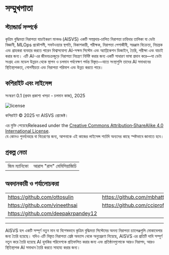 # সম্মুখপাতা

## স্ট্যান্ডার্ড সম্পর্কে

কৃত্রিম বুদ্ধিমত্তা নিরাপত্তা যাচাইকরণ মানদণ্ড (AISVS) একটি সম্প্রদায়-চালিত নিরাপত্তা চাহিদার তালিকা যা ডেটা বিজ্ঞানী, MLOps প্রকৌশলী, সফটওয়্যার স্থপতি, বিকাশকারী, পরীক্ষক, নিরাপত্তা পেশাজীবী, সরঞ্জাম বিক্রেতা, নিয়ন্ত্রক এবং গ্রাহকরা ব্যবহার করতে পারেন বিশ্বাসযোগ্য AI-সক্ষম সিস্টেম এবং অ্যাপ্লিকেশন ডিজাইন, তৈরি, পরীক্ষা এবং যাচাই করার জন্য। এটি AI-এর জীবনচক্রজুড়ে নিরাপত্তা নিয়ন্ত্রণ নির্দিষ্ট করার জন্য একটি সাধারণ ভাষা প্রদান করে—যা ডেটা সংগ্রহ এবং মডেল উন্নয়ন থেকে স্থাপন ও চলমান পর্যবেক্ষণ পর্যন্ত বিস্তৃত—যাতে সংস্থাগুলি তাদের AI সমাধানের স্থিতিস্থাপকতা, গোপনীয়তা এবং নিরাপত্তা পরিমাপ এবং উন্নত করতে পারে।

## কপিরাইট এবং লাইসেন্স

সংস্করণ 0.1 (প্রথম প্রকাশ্য খসড়া - চলমান কাজ), 2025  

![license](../images/license.png)

কপিরাইট © 2025 দ্যা AISVS প্রোজেক্ট।  

এর মুক্তি পেয়েছেReleased under the [Creative Commons Attribution‑ShareAlike 4.0 International License](https://creativecommons.org/licenses/by-sa/4.0/).  
যে কোনও পুনর্ব্যবহার বা বিতরণের জন্য, আপনাকে এই কাজের লাইসেন্স শর্তাদি অন্যদের কাছে স্পষ্টভাবে জানাতে হবে।

## প্রকল্প নেতা

|              |                          |
| ------------ | ------------------------ |
| জিম ম্যানিকো | আরাস "রাস" মেমিসিয়াজিচি |

## অবদানকারী ও পর্যালোচকরা

|                                    |                             |
| ---------------------------------- | --------------------------- |
| https://github.com/ottosulin       | https://github.com/mbhatt1  |
| https://github.com/vineethsai      | https://github.com/cciprofm |
| https://github.com/deepakrpandey12 |                             |

---

AISVS হল একটি সম্পূর্ণ নতুন মান যা বিশেষভাবে কৃত্রিম বুদ্ধিমত্তা সিস্টেমের অনন্য নিরাপত্তা চ্যালেঞ্জগুলি মোকাবেলার জন্য তৈরি হয়েছে। যদিও এটি বিস্তৃত নিরাপত্তা শ্রেষ্ঠ অভ্যাস থেকে অনুপ্রেরণা নিয়েছে, AISVS এর প্রতিটি দাবি সম্পূর্ণ নতুন করে তৈরি হয়েছে AI হুমকির পরিবেশকে প্রতিফলিত করার জন্য এবং প্রতিষ্ঠানগুলোকে আরও নিরাপদ, আরও স্থিতিস্থাপক AI সমাধান তৈরি করতে সাহায্য করার জন্য।

